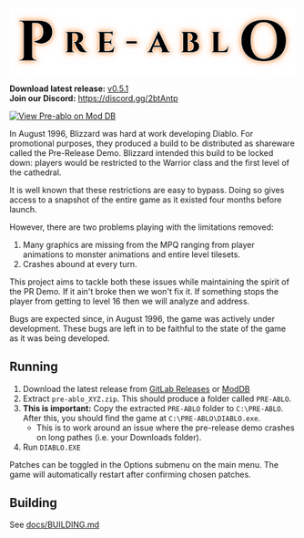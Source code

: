 ![Pre-ablo Banner](docs/banner.png)

**Download latest release:** [v0.5.1](https://gitlab.com/moralbacteria/diablo-prdemo-patches/-/releases)  
**Join our Discord:** https://discord.gg/2btAntp

<a href="https://www.moddb.com/mods/pre-ablo" title="View Pre-ablo on Mod DB" target="_blank"><img src="https://button.moddb.com/rating/medium/mods/46670.png" alt="View Pre-ablo on Mod DB" /></a>

In August 1996, Blizzard was hard at work developing Diablo. For promotional
purposes, they produced a build to be distributed as shareware called the
Pre-Release Demo. Blizzard intended this build to be locked down: players would
be restricted to the Warrior class and the first level of the cathedral.

It is well known that these restrictions are easy to bypass. Doing so gives
access to a snapshot of the entire game as it existed four months before launch.

However, there are two problems playing with the limitations removed:

 1. Many graphics are missing from the MPQ ranging from player animations to
    monster animations and entire level tilesets.
 2. Crashes abound at every turn.

This project aims to tackle both these issues while maintaining the spirit of
the PR Demo. If it ain't broke then we won't fix it. If something stops the
player from getting to level 16 then we will analyze and address.

Bugs are expected since, in August 1996, the game was actively under
development. These bugs are left in to be faithful to the state of the game as
it was being developed.

## Running

 1. Download the latest release from [GitLab Releases](https://gitlab.com/moralbacteria/diablo-prdemo-patches/-/releases) or [ModDB](https://www.moddb.com/mods/pre-ablo/downloads)
 2. Extract `pre-ablo_XYZ.zip`. This should produce a folder called `PRE-ABLO`.
 3. **This is important:** Copy the extracted `PRE-ABLO` folder to `C:\PRE-ABLO`. After this, you should find the game at `C:\PRE-ABLO\DIABLO.exe`.
      * This is to work around an issue where the pre-release demo crashes on long pathes (i.e. your Downloads folder).
 4. Run `DIABLO.EXE`

Patches can be toggled in the Options submenu on the main menu. The game will automatically restart after confirming chosen patches.

## Building

See [docs/BUILDING.md](docs/BUILDING.md)
